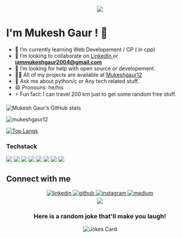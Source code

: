 
<div align="center">
<img src="https://user-images.githubusercontent.com/42115530/92640221-9728ca00-f2fa-11ea-8994-c72b26e937de.gif" align="center"/>
</div>

# I'm Mukesh Gaur ! 👋

- 🌱 I’m currently learning Web Developement / CP ( in cpp)
- 👯 I’m looking to collaborate on  [LinkedIn ](https://www.linkedin.com/in/mukesh-gaur-625186225/) or **iammukeshgaur2004@gmail.com** 
- 🤔 I’m looking for help with open source or developement.
- 👨‍💻 All of my projects are available at [Mukeshgaur12](https://github.com/mukeshgaur12)
- 💬 Ask me about python/c or Any tech related stuff.
- 😄 Pronouns: he/his
- ⚡ Fun fact: I can travel 200 km just to get some random free stuff.



![Mukesh Gaur's GitHub stats](https://github-readme-stats.vercel.app/api?username=mukeshgaur12&show_icons=true,prs&cache_seconds=86400&theme=highcontrast)

<p align="left"> <img src="https://komarev.com/ghpvc/?username=mukeshgaur12" alt="mukeshgaur12" /> </p>

[![Top Langs](https://github-readme-stats.vercel.app/api/top-langs/?username=mukeshgaur12&layout=compact)](https://github.com/mukeshgaur12/github-readme-stats)

### Techstack

<p align="left"><img src="https://img.shields.io/badge/Python-3776AB?style=for-the-badge&logo=python&logoColor=white"/> <img src="https://img.shields.io/badge/HTML-239120?style=for-the-badge&logo=html5&logoColor=white"/> <img src="https://img.shields.io/badge/CSS-239120?&style=for-the-badge&logo=css3&logoColor=white"/> <img src="https://img.shields.io/badge/JavaScript-F7DF1E?style=for-the-badge&logo=javascript&logoColor=black"/> <img src="https://img.shields.io/badge/C-00599C?style=for-the-badge&logo=c&logoColor=white"/> <img src="https://img.shields.io/badge/C%2B%2B-00599C?style=for-the-badge&logo=c%2B%2B&logoColor=white"/>  <img src="https://img.shields.io/badge/Bootstrap-563D7C?style=for-the-badge&logo=bootstrap&logoColor=white"/> <img src="https://img.shields.io/badge/MySQL-00000F?style=for-the-badge&logo=mysql&logoColor=white"/> 
</p>

## Connect with me  
<div align="center">
 <a href="https://linkedin.com/in/mukesh-gaur-625186225" target="_blank">
<img src=https://img.shields.io/badge/linkedin-%231E77B5.svg?&style=for-the-badge&logo=linkedin&logoColor=white alt=linkedin style="margin-bottom: 5px;" />
</a>
<a href="https://github.com/mukeshgaur12" target="_blank">
<img src=https://img.shields.io/badge/github-%2324292e.svg?&style=for-the-badge&logo=github&logoColor=white alt=github style="margin-bottom: 5px;" />
</a>
 <a href="https://instagram.com/immukeshgaur" target="_blank">
<img src=https://img.shields.io/badge/instagram-%23000000.svg?&style=for-the-badge&logo=instagram&logoColor=white alt=instagram style="margin-bottom: 5px;" />
</a>
 <a href="https://medium.com/@iammukeshgaur" target="_blank">
<img src=https://img.shields.io/badge/medium-%23292929.svg?&style=for-the-badge&logo=medium&logoColor=white alt=medium style="margin-bottom: 5px;" />
</a>  
</div>
<div align="center"> 
 <a href="https://github.com/mukeshgaur12/mukeshgaur12/graphs/contributors">
  <img src="https://contrib.rocks/image?repo=mukeshgaur12/mukeshgaur12" />
</a>


### Here is a random joke that'll make you laugh!
![Jokes Card](https://readme-jokes.vercel.app/api)
